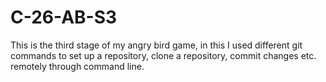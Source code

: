 # C-26-AB-S3
This is the third stage of my angry bird game, in this I used different git commands to set up a repository, clone a repository, commit changes etc. remotely through command line.
